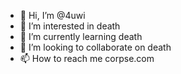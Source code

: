 - 👋 Hi, I’m @4uwi
- 👀 I’m interested in death
- 🌱 I’m currently learning death
- 💞️ I’m looking to collaborate on death
- 📫 How to reach me corpse.com

<!---
4uwi/4uwi is a ✨ special ✨ repository because its `README.md` (this file) appears on your GitHub profile.
You can click the Preview link to take a look at your changes.
--->
